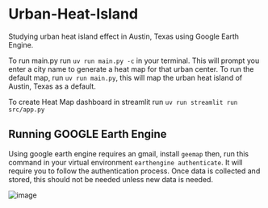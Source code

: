 # Urban-Heat-Island
Studying urban heat island effect in Austin, Texas using Google Earth Engine.

To run main.py run ```uv run main.py -c``` in your terminal. This will prompt you enter a city name to generate a heat map for that urban center. To run the default map, run ```uv run main.py```, this will map the urban heat island of Austin, Texas as a default.

To create Heat Map dashboard in streamlit run ```uv run streamlit run src/app.py```

## Running GOOGLE Earth Engine
Using google earth engine requires an gmail, install ```geemap``` then, run this command in your virtual environment ```earthengine authenticate```. It will require you to follow the authentication process.
Once data is collected and stored, this should not be needed unless new data is needed.

![image](https://github.com/user-attachments/assets/c9b89b58-2c9f-4558-8749-39e1de901f76)
